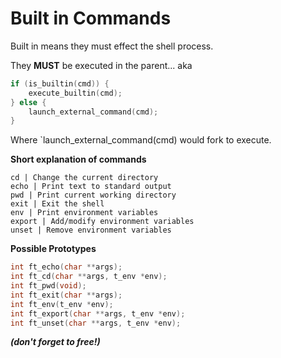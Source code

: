 # Built in Commands
Built in means they must effect the shell process. 

They **MUST** be executed in the parent... aka
```c
if (is_builtin(cmd)) {
    execute_builtin(cmd);
} else {
    launch_external_command(cmd);
}
```
Where `launch_external_command(cmd) would fork to execute.

**Short explanation of commands**
```
cd | Change the current directory
echo | Print text to standard output
pwd | Print current working directory
exit | Exit the shell
env | Print environment variables
export | Add/modify environment variables
unset | Remove environment variables
```

**Possible Prototypes**

```c
int ft_echo(char **args);
int ft_cd(char **args, t_env *env);
int ft_pwd(void);
int ft_exit(char **args);
int ft_env(t_env *env);
int ft_export(char **args, t_env *env);
int ft_unset(char **args, t_env *env);

```

***(don't forget to free!)*** 
